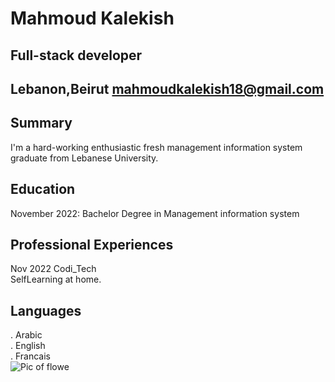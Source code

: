 # Mahmoud Kalekish
## Full-stack developer
## Lebanon,Beirut mahmoudkalekish18@gmail.com 

## Summary
I'm a hard-working enthusiastic fresh management information system graduate from Lebanese University.

## Education

November 2022: Bachelor Degree in Management information system

## Professional Experiences
Nov 2022 Codi_Tech <br />
SelfLearning at home.

## Languages
. Arabic <br />
. English <br />
. Francais <br />
![Pic of flowe](../../Downloads/1.jpg "Flower")
